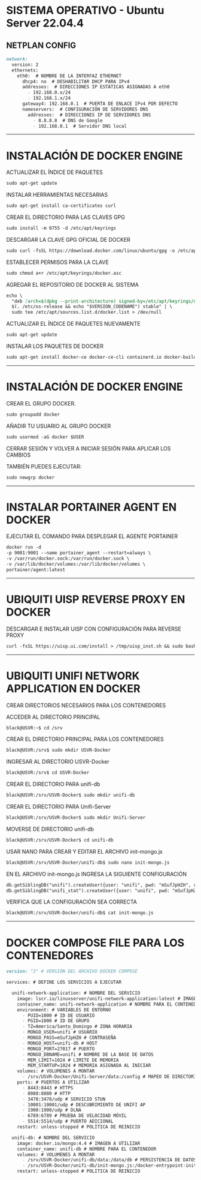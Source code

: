 # SISTEMA OPERATIVO - Ubuntu Server 22.04.4
## NETPLAN CONFIG
```markdown
network:
  version: 2
  ethernets:
    eth0:  # NOMBRE DE LA INTERFAZ ETHERNET
      dhcp4: no  # DESHABILITAR DHCP PARA IPv4
      addresses:  # DIRECCIONES IP ESTÁTICAS ASIGNADAS A eth0
        - 192.168.0.x/24
        - 192.168.1.x/24
      gateway4: 192.168.0.1  # PUERTA DE ENLACE IPv4 POR DEFECTO
      nameservers:  # CONFIGURACIÓN DE SERVIDORES DNS
        addresses:  # DIRECCIONES IP DE SERVIDORES DNS
          - 8.8.8.8  # DNS de Google
          - 192.168.0.1  # Servidor DNS local
```
---
# INSTALACIÓN DE DOCKER ENGINE
ACTUALIZAR EL ÍNDICE DE PAQUETES
```markdown
sudo apt-get update
```
INSTALAR HERRAMIENTAS NECESARIAS
```markdown
sudo apt-get install ca-certificates curl
```
CREAR EL DIRECTORIO PARA LAS CLAVES GPG
```markdown
sudo install -m 0755 -d /etc/apt/keyrings
```
DESCARGAR LA CLAVE GPG OFICIAL DE DOCKER
```markdown
sudo curl -fsSL https://download.docker.com/linux/ubuntu/gpg -o /etc/apt/keyrings/docker.asc
```
ESTABLECER PERMISOS PARA LA CLAVE
```markdown
sudo chmod a+r /etc/apt/keyrings/docker.asc
```
AGREGAR EL REPOSITORIO DE DOCKER AL SISTEMA
```markdown
echo \
  "deb [arch=$(dpkg --print-architecture) signed-by=/etc/apt/keyrings/docker.asc] https://download.docker.com/linux/ubuntu \
  $(. /etc/os-release && echo "$VERSION_CODENAME") stable" | \
  sudo tee /etc/apt/sources.list.d/docker.list > /dev/null
```
ACTUALIZAR EL ÍNDICE DE PAQUETES NUEVAMENTE
```markdown
sudo apt-get update
```
INSTALAR LOS PAQUETES DE DOCKER
```markdown
sudo apt-get install docker-ce docker-ce-cli containerd.io docker-buildx-plugin
```
---
# INSTALACIÓN DE DOCKER ENGINE
CREAR EL GRUPO DOCKER.
```markdown
sudo groupadd docker
```
AÑADIR TU USUARIO AL GRUPO DOCKER
```markdown
sudo usermod -aG docker $USER
```
CERRAR SESIÓN Y VOLVER A INICIAR SESIÓN PARA APLICAR LOS CAMBIOS

TAMBIÉN PUEDES EJECUTAR:
```markdown
sudo newgrp docker
```
---
# INSTALAR PORTAINER AGENT EN DOCKER
EJECUTAR EL COMANDO PARA DESPLEGAR EL AGENTE PORTAINER
```markdown
docker run -d 
-p 9001:9001 --name portainer_agent --restart=always \
-v /var/run/docker.sock:/var/run/docker.sock \
-v /var/lib/docker/volumes:/var/lib/docker/volumes \
portainer/agent:latest
```
---
# UBIQUITI UISP REVERSE PROXY EN DOCKER
DESCARGAR E INSTALAR UISP CON CONFIGURACIÓN PARA REVERSE PROXY
```markdown
curl -fsSL https://uisp.ui.com/install > /tmp/uisp_inst.sh && sudo bash /tmp/uisp_inst.sh --public-https-port 443 --http-port 7080 --https-port 7443
```
---
# UBIQUITI UNIFI NETWORK APPLICATION EN DOCKER
CREAR DIRECTORIOS NECESARIOS PARA LOS CONTENEDORES

ACCEDER AL DIRECTORIO PRINCIPAL
```markdown
black@USVR:~$ cd /srv
```
CREAR EL DIRECTORIO PRINCIPAL PARA LOS CONTENEDORES
```markdown
black@USVR:/srv$ sudo mkdir USVR-Docker
```
INGRESAR AL DIRECTORIO USVR-Docker
```markdown
black@USVR:/srv$ cd USVR-Docker
```
CREAR EL DIRECTORIO PARA unifi-db
```markdown
black@USVR:/srv/USVR-Docker$ sudo mkdir unifi-db
```
CREAR EL DIRECTORIO PARA Unifi-Server
```markdown
black@USVR:/srv/USVR-Docker$ sudo mkdir Unifi-Server
```
MOVERSE DE DIRECTORIO unifi-db
```markdown
black@USVR:/srv/USVR-Docker$ cd unifi-db
```
USAR NANO PARA CREAR Y EDITAR EL ARCHIVO init-mongo.js
```markdown
black@USVR:/srv/USVR-Docker/unifi-db$ sudo nano init-mongo.js
```
EN EL ARCHIVO init-mongo.js INGRESA LA SIGUIENTE CONFIGURACIÓN
```markdown
db.getSiblingDB("unifi").createUser({user: "unifi", pwd: "mSufJpHZH", roles: [{role: "dbOwner", db: "unifi"}]});
db.getSiblingDB("unifi_stat").createUser({user: "unifi", pwd: "mSufJpHZH", roles: [{role: "dbOwner", db: "unifi_stat"}]});
```
VERIFICA QUE LA CONFIGURACIÓN SEA CORRECTA
```markdown
black@USVR:/srv/USVR-Docker/unifi-db$ cat init-mongo.js
```
---
# DOCKER COMPOSE FILE PARA LOS CONTENEDORES
```markdown
version: "3" # VERSIÓN DEL ARCHIVO DOCKER COMPOSE

services: # DEFINE LOS SERVICIOS A EJECUTAR

  unifi-network-application: # NOMBRE DEL SERVICIO
    image: lscr.io/linuxserver/unifi-network-application:latest # IMAGEN A UTILIZAR
    container_name: unifi-network-application # NOMBRE PARA EL CONTENEDOR
    environment: # VARIABLES DE ENTORNO
      - PUID=1000 # ID DE USUARIO
      - PGID=1000 # ID DE GRUPO
      - TZ=America/Santo_Domingo # ZONA HORARIA
      - MONGO_USER=unifi # USUARIO
      - MONGO_PASS=mSufJpHZH # CONTRASEÑA
      - MONGO_HOST=unifi-db # HOST
      - MONGO_PORT=27017 # PUERTO
      - MONGO_DBNAME=unifi # NOMBRE DE LA BASE DE DATOS
      - MEM_LIMIT=1024 # LIMITE DE MEMORIA
      - MEM_STARTUP=1024 # MEMORIA ASIGNADA AL INICIAR
    volumes: # VOLUMENES A MONTAR
      - /srv/USVR-Docker/Unifi-Server/data:/config # MAPEO DE DIRECTORIO DEL HOST AL CONTENEDOR
    ports: # PUERTOS A UTILIZAR
      - 8443:8443 # HTTPS
      - 8080:8080 # HTTP
      - 3478:3478/udp # SERVICIO STUN
      - 10001:10001/udp # DESCUBRIMIENTO DE UNIFI AP
      - 1900:1900/udp # DLNA
      - 6789:6789 # PRUEBA DE VELOCIDAD MÓVIL
      - 5514:5514/udp # PUERTO ADICIONAL
    restart: unless-stopped # POLÍTICA DE REINICIO

  unifi-db: # NOMBRE DEL SERVICIO
    image: docker.io/mongo:4.4 # IMAGEN A UTILIZAR
    container_name: unifi-db # NOMBRE PARA EL CONTENEDOR
    volumes: # VOLUMENES A MONTAR
      - /srv/USVR-Docker/unifi-db/data:/data/db # PERSISTENCIA DE DATOS
      - /srv/USVR-Docker/unifi-db/init-mongo.js:/docker-entrypoint-initdb.d/init-mongo.js:ro # INICIALIZACIÓN
    restart: unless-stopped # POLITICA DE REINICIO
```
